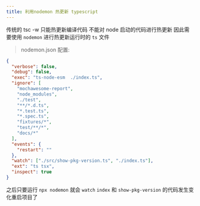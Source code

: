 ```yaml
---
title: 利用nodemon 热更新 typescript
---
```


传统的 tsc -w 只能热更新编译代码 不能对 node 启动的代码进行热更新 因此需要使用 `nodemon` 进行热更新运行时的 `ts` 文件

> nodemon.json 配置:

```json
{
  "verbose": false,
  "debug": false,
  "exec": "ts-node-esm  ./index.ts",
  "ignore": [
    "mochawesome-report",
    "node_modules",
    "./test",
    "**/*.d.ts",
    "*.test.ts",
    "*.spec.ts",
    "fixtures/*",
    "test/**/*",
    "docs/*"
  ],
  "events": {
    "restart": ""
  },
  "watch": ["./src/show-pkg-version.ts", "./index.ts"],
  "ext": "ts tsx",
  "inspect": true
}
```

之后只要运行 `npx nodemon` 就会 `watch`  `index` 和 `show-pkg-version` 的代码发生变化重启项目了
